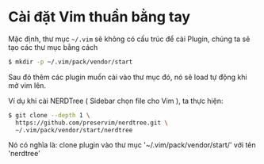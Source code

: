 # Cài đặt Vim thuần bằng tay
Mặc định, thư mục `~/.vim` sẽ không có cấu trúc để cài Plugin, chúng ta sẽ tạo các thư mục bằng cách
```bash
$ mkdir -p ~/.vim/pack/vendor/start
```
Sau đó thêm các plugin muốn cài vào thư mục đó, nó sẽ load tự động khi mở vim lên.

Ví dụ khi cài NERDTree ( Sidebar chọn file cho Vim ), ta thực hiện:
```bash
$ git clone --depth 1 \
  https://github.com/preservim/nerdtree.git \
  ~/.vim/pack/vendor/start/nerdtree
```
Nó có nghĩa là: clone plugin vào thư mục '~/.vim/pack/vendor/start/' với tên 'nerdtree'

